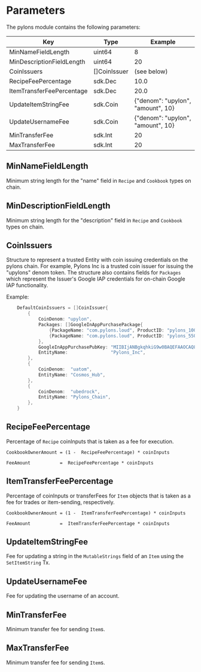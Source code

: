 <!--
order: 5
-->

# Parameters

The pylons module contains the following parameters:

| Key                                   | Type          | Example                          |
| ------------------------------------- | ------------- | -------------------------------- |
| MinNameFieldLength                    | uint64        | 8                                |
| MinDescriptionFieldLength             | uint64        | 20                               |
| CoinIssuers                           | []CoinIssuer  |(see below)                       | 
| RecipeFeePercentage                    |sdk.Dec       | 10.0                             |
| ItemTransferFeePercentage             | sdk.Dec       | 20.0                             |
| UpdateItemStringFee                   | sdk.Coin      | {"denom": "upylon", "amount", 10}                               |
| UpdateUsernameFee                   | sdk.Coin      | {"denom": "upylon", "amount", 10}                               |
| MinTransferFee                        | sdk.Int       | 20                               |
| MaxTransferFee                        | sdk.Int       | 20                               |


## MinNameFieldLength

Minimum string length for the "name" field in `Recipe` and `Cookbook` types on chain.

## MinDescriptionFieldLength

Minimum string length for the "description" field in `Recipe` and `Cookbook` types on chain.

## CoinIssuers

Structure to represent a trusted Entity with coin issuing credentials on the pylons chain.  For example,
Pylons Inc is a trusted coin issuer for issuing the "upylons" denom token.  The structure also contains
fields for `Packages` which represent the Issuer's Google IAP credentials for on-chain Google IAP functionality.

Example:

```go
	DefaultCoinIssuers = []CoinIssuer{
		{
			CoinDenom: "upylon",
			Packages: []GoogleInAppPurchasePackage{
				{PackageName: "com.pylons.loud", ProductID: "pylons_1000", Amount: sdk.NewInt(1000)},
				{PackageName: "com.pylons.loud", ProductID: "pylons_55000", Amount: sdk.NewInt(55000)},
			},
			GoogleInAppPurchasePubKey: "MIIBIjANBgkqhkiG9w0BAQEFAAOCAQ8AMIIBCgKCAQEAwZsjhk6eN5Pve9pP3uqz2MwBFixvmCRtQJoDQLTEJo3zTd9VMZcXoerQX8cnDPclZWmMZWkO+BWcN1ikYdGHvU2gC7yBLi+TEkhsEkixMlbqOGRdmNptJJhqxuVmXK+drWTb6W0IgQ9g8CuCjZUiMTc0UjHb5mPOE/IhcuTZ0wCHdoqc5FS2spdQqrohvSEP7gR4ZgGzYNI1U+YZHskIEm2qC4ZtSaX9J/fDkAmmJFV2hzeDMcljCxY9+ZM1mdzIpZKwM7O6UdWRpwD1QJ7yXND8AQ9M46p16F0VQuZbbMKCs90NIcKkx6jDDGbVmJrFnUT1Oq1uYxNYtiZjTp+JowIDAQAB",
			EntityName:                "Pylons_Inc",
		},
		{
			CoinDenom:  "uatom",
			EntityName: "Cosmos_Hub",
		},
		{
			CoinDenom:  "ubedrock",
			EntityName: "Pylons_Chain",
		},
	}
```

## RecipeFeePercentage

Percentage of `Recipe` coinInputs that is taken as a fee for execution.  

```
CookbookOwnerAmount = (1 -  RecipeFeePercentage) * coinInputs
```

```
FeeAmount           =  RecipeFeePercentage * coinInputs
```

## ItemTransferFeePercentage

Percentage of coinInputs or transferFees for `Item` objects that is taken as a fee for trades or item-sending, respectively.

```
CookbookOwnerAmount = (1 -  ItemTransferFeePercentage) * coinInputs 
```

```
FeeAmount           =  ItemTransferFeePercentage * coinInputs
```

## UpdateItemStringFee

Fee for updating a string in the `MutableStrings` field of an `Item` using the `SetItemString` Tx.

## UpdateUsernameFee

Fee for updating the username of an account.

## MinTransferFee

Minimum transfer fee for sending `Item`s.

## MaxTransferFee

Minimum transfer fee for sending `Item`s.


